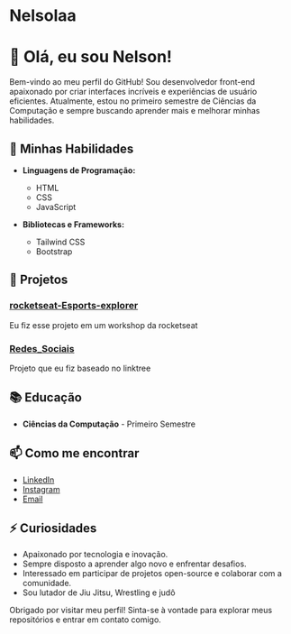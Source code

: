 # Nelsolaa
# 👋 Olá, eu sou Nelson!

Bem-vindo ao meu perfil do GitHub! Sou desenvolvedor front-end apaixonado por criar interfaces incríveis e experiências de usuário eficientes. Atualmente, estou no primeiro semestre de Ciências da Computação e sempre buscando aprender mais e melhorar minhas habilidades.

## 🚀 Minhas Habilidades

- **Linguagens de Programação:**
  - HTML
  - CSS
  - JavaScript

- **Bibliotecas e Frameworks:**
  - Tailwind CSS
  - Bootstrap

## 💼 Projetos

### [rocketseat-Esports-explorer](https://nelsolaa.github.io/rocketseat-Esports-explorer/)
Eu fiz esse projeto em um workshop da rocketseat

### [Redes_Sociais](https://nelsolaa.github.io/Redes_Sociais/)
Projeto que eu fiz baseado no linktree

## 📚 Educação

- **Ciências da Computação** - Primeiro Semestre

## 📫 Como me encontrar

- [LinkedIn](https://www.linkedin.com/in/nelson-prado-8473bb2b1/)
- [Instagram](https://www.instagram.com/nelson.bpn/)
- [Email](nelsonpradoneto@hotmail.com)

## ⚡ Curiosidades

- Apaixonado por tecnologia e inovação.
- Sempre disposto a aprender algo novo e enfrentar desafios.
- Interessado em participar de projetos open-source e colaborar com a comunidade.
- Sou lutador de Jiu Jitsu, Wrestling e judô 

Obrigado por visitar meu perfil! Sinta-se à vontade para explorar meus repositórios e entrar em contato comigo.